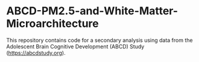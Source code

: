 # ABCD-PM2.5-and-White-Matter-Microarchitecture

This repository contains code for a secondary analysis using data from the Adolescent Brain Cognitive Development (ABCD) Study (https://abcdstudy.org).



